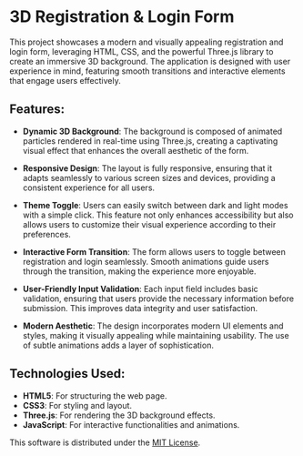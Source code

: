 # 3D Registration & Login Form

This project showcases a modern and visually appealing registration and login form, leveraging HTML, CSS, and the powerful Three.js library to create an immersive 3D background. The application is designed with user experience in mind, featuring smooth transitions and interactive elements that engage users effectively.

## Features:

- **Dynamic 3D Background**: The background is composed of animated particles rendered in real-time using Three.js, creating a captivating visual effect that enhances the overall aesthetic of the form.
  
- **Responsive Design**: The layout is fully responsive, ensuring that it adapts seamlessly to various screen sizes and devices, providing a consistent experience for all users.
  
- **Theme Toggle**: Users can easily switch between dark and light modes with a simple click. This feature not only enhances accessibility but also allows users to customize their visual experience according to their preferences.
  
- **Interactive Form Transition**: The form allows users to toggle between registration and login seamlessly. Smooth animations guide users through the transition, making the experience more enjoyable.
  
- **User-Friendly Input Validation**: Each input field includes basic validation, ensuring that users provide the necessary information before submission. This improves data integrity and user satisfaction.
  
- **Modern Aesthetic**: The design incorporates modern UI elements and styles, making it visually appealing while maintaining usability. The use of subtle animations adds a layer of sophistication.

## Technologies Used:

- **HTML5**: For structuring the web page.
- **CSS3**: For styling and layout.
- **Three.js**: For rendering the 3D background effects.
- **JavaScript**: For interactive functionalities and animations.

This software is distributed under the [MIT License](LICENSE).
